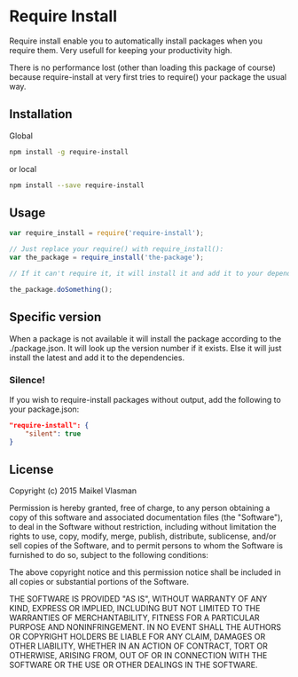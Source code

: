 # Require Install
Require install enable you to automatically install packages when you require them. Very usefull for keeping your productivity high.

There is no performance lost (other than loading this package of course) because require-install at very first tries to require() your package the usual way.

## Installation
Global
```bash
npm install -g require-install
```
or local
```bash
npm install --save require-install
```

## Usage
```javascript
var require_install = require('require-install');

// Just replace your require() with require_install():
var the_package = require_install('the-package');

// If it can't require it, it will install it and add it to your dependencies

the_package.doSomething();
```

## Specific version
When a package is not available it will install the package according to the ./package.json. It will look up the version number if it exists. Else it will just install the latest and add it to the dependencies.

### Silence!
If you wish to require-install packages without output, add the following to your package.json:
```json
"require-install": {
    "silent": true
}
```


## License
Copyright (c) 2015 Maikel Vlasman

Permission is hereby granted, free of charge, to any person obtaining a
copy of this software and associated documentation files (the "Software"),
to deal in the Software without restriction, including without limitation
the rights to use, copy, modify, merge, publish, distribute, sublicense,
and/or sell copies of the Software, and to permit persons to whom the
Software is furnished to do so, subject to the following conditions:

The above copyright notice and this permission notice shall be included in
all copies or substantial portions of the Software.

THE SOFTWARE IS PROVIDED "AS IS", WITHOUT WARRANTY OF ANY KIND, EXPRESS OR
IMPLIED, INCLUDING BUT NOT LIMITED TO THE WARRANTIES OF MERCHANTABILITY,
FITNESS FOR A PARTICULAR PURPOSE AND NONINFRINGEMENT. IN NO EVENT SHALL THE
AUTHORS OR COPYRIGHT HOLDERS BE LIABLE FOR ANY CLAIM, DAMAGES OR OTHER
LIABILITY, WHETHER IN AN ACTION OF CONTRACT, TORT OR OTHERWISE, ARISING
FROM, OUT OF OR IN CONNECTION WITH THE SOFTWARE OR THE USE OR OTHER
DEALINGS IN THE SOFTWARE.